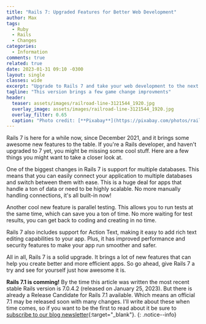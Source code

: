 ```yaml
---
title: "Rails 7: Upgraded Features for Better Web Development"
author: Max
tags:
  - Ruby
  - Rails
  - Changes
categories:
  - Information
comments: true
related: true
date: 2023-01-31 09:10 -0300
layout: single
classes: wide
excerpt: "Upgrade to Rails 7 and take your web development to the next level with its new features like support for multiple databases, parallel testing and improved performance and security."
tagline: "This version brings a few game change improvments"
header:
  teaser: assets/images/railroad-line-3121544_1920.jpg
  overlay_image: assets/images/railroad-line-3121544_1920.jpg
  overlay_filter: 0.65
  caption: "Photo credit: [**Pixabay**](https://pixabay.com/photos/railroad-line-railroad-route-rail-3121544/){:target='_blank'}"
---
```


Rails 7 is here for a while now, since December 2021, and it brings some awesome new features to the table. If you're a Rails developer, and haven't upgraded to 7 yet, you might be missing some cool stuff. Here are a few things you might want to take a closer look at.

One of the biggest changes in Rails 7 is support for multiple databases. This means that you can easily connect your application to multiple databases and switch between them with ease. This is a huge deal for apps that handle a ton of data or need to be highly scalable. No more manually handling connections, it's all built-in now!

Another cool new feature is parallel testing. This allows you to run tests at the same time, which can save you a ton of time. No more waiting for test results, you can get back to coding and creating in no time.

Rails 7 also includes support for Action Text, making it easy to add rich text editing capabilities to your app. Plus, it has improved performance and security features to make your app run smoother and safer.

All in all, Rails 7 is a solid upgrade. It brings a lot of new features that can help you create better and more efficient apps. So go ahead, give Rails 7 a try and see for yourself just how awesome it is.

**Rails 7.1 is comming!** By the time this article was written the most recent stable Rails version is 7.0.4.2 (released on January 25, 2023). But there is already a Release Candidate for Rails 7.1 available. Which means an official 7.1 may be released soon with many changes. I'll write about these when time comes, so if you want to be the first to read about it be sure to [subscribe to our blog newsletter](http://eepurl.com/igx0pj){:target="_blank"}.
{: .notice--info}
